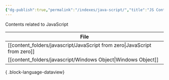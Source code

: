 ```yaml
---
{"dg-publish":true,"permalink":"/indexes/java-script/","title":"JS Contents","dgEnableSearch":true}
---
```


Contents related to JavaScript
<br>

| File                                                                         |
| ---------------------------------------------------------------------------- |
| [[content_folders/javascript/JavaScript from zero\|JavaScript from zero]] |
| [[content_folders/javascript/Windows Object\|Windows Object]]             |

{ .block-language-dataview}